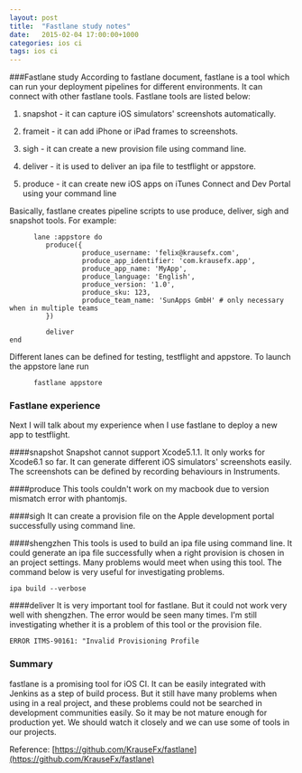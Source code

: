 ```yaml
---
layout: post
title:  "Fastlane study notes"
date:   2015-02-04 17:00:00+1000
categories: ios ci
tags: ios ci
---
```


###Fastlane study
According to fastlane document, fastlane is a tool which can run your deployment pipelines for different environments. It can connect with other fastlane tools. Fastlane tools are listed below:

 1. snapshot  - it can capture iOS simulators' screenshots automatically.

 2. frameit   - it can add iPhone or iPad frames to screenshots.

 3. sigh      - it can create a new provision file using command line.

 4. deliver   - it is used to deliver an ipa file to testflight or appstore.

 5. produce   - it can create new iOS apps on iTunes Connect and Dev Portal using your command line


 Basically, fastlane creates pipeline scripts to use produce, deliver, sigh and snapshot tools. For example:

          lane :appstore do
             produce({
                      produce_username: 'felix@krausefx.com',
                      produce_app_identifier: 'com.krausefx.app',
                      produce_app_name: 'MyApp',
                      produce_language: 'English',
                      produce_version: '1.0',
                      produce_sku: 123,
                      produce_team_name: 'SunApps GmbH' # only necessary when in multiple teams
             })

             deliver
    end
Different lanes can be defined for testing, testflight and appstore. To launch the appstore lane run

          fastlane appstore

### Fastlane experience
Next I will talk about my experience when I use fastlane to deploy a new app to testflight.

####snapshot
Snapshot cannot support Xcode5.1.1. It only works for Xcode6.1 so far.
It can generate different iOS simulators' screenshots easily. The screenshots can be defined by recording behaviours in Instruments.

####produce
This tools couldn't work on my macbook due to version mismatch error with phantomjs.

####sigh
It can create a provision file on the Apple development portal successfully using command line.

####shengzhen
This tools is used to build an ipa file using command line. It could generate an ipa file successfully when a right provision is chosen in an project settings. Many problems would meet when using this tool. The command below is very useful for investigating problems.

    ipa build --verbose

####deliver
It is very important tool for fastlane. But it could not work very well with shengzhen. The error would be seen many times. I'm still investigating whether it is a problem of this tool or the provision file.

    ERROR ITMS-90161: "Invalid Provisioning Profile


### Summary
fastlane is a promising tool for iOS CI. It can be easily integrated with Jenkins as a step of build process. But it still have many problems when using in a real project, and these problems could not be searched in development communities easily. So it may be not mature enough for production yet. We should watch it closely and we can use some of tools in our projects. 

Reference: [https://github.com/KrauseFx/fastlane](https://github.com/KrauseFx/fastlane)           
